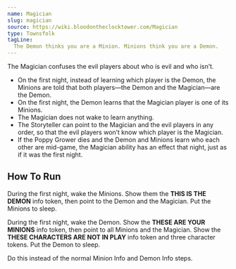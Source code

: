 ```yaml
---
name: Magician
slug: magician
source: https://wiki.bloodontheclocktower.com/Magician
type: Townsfolk
tagLine:
  The Demon thinks you are a Minion. Minions think you are a Demon.
---
```


The Magician confuses the evil players about who is evil and who isn’t.

- On the first night, instead of learning which player is the Demon, the
  Minions are told that both players—the Demon and the Magician—are the
  Demon.
- On the first night, the Demon learns that the Magician player is one
  of its Minions.
- The Magician does not wake to learn anything.
- The Storyteller can point to the Magician and the evil players in any
  order, so that the evil players won’t know which player is the
  Magician.
- If the Poppy Grower dies and the Demon and Minions learn who each
  other are mid-game, the Magician ability has an effect that night,
  just as if it was the first night.

## How To Run

During the first night, wake the Minions. Show them the **THIS IS THE
DEMON** info token, then point to the Demon and the Magician. Put the
Minions to sleep.

During the first night, wake the Demon. Show the **THESE ARE YOUR
MINIONS** info token, then point to all Minions and the Magician. Show
the **THESE CHARACTERS ARE NOT IN PLAY** info token and three character
tokens. Put the Demon to sleep.

Do this instead of the normal Minion Info and Demon Info steps.
